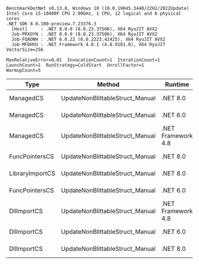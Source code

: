 ```

BenchmarkDotNet v0.13.8, Windows 10 (10.0.19045.3448/22H2/2022Update)
Intel Core i5-10400F CPU 2.90GHz, 1 CPU, 12 logical and 6 physical cores
.NET SDK 8.0.100-preview.7.23376.3
  [Host]     : .NET 8.0.0 (8.0.23.37506), X64 RyuJIT AVX2
  Job-PRXOYN : .NET 8.0.0 (8.0.23.37506), X64 RyuJIT AVX2
  Job-FQAONH : .NET 6.0.22 (6.0.2223.42425), X64 RyuJIT AVX2
  Job-MFDHVU : .NET Framework 4.8.1 (4.8.9181.0), X64 RyuJIT VectorSize=256

MaxRelativeError=0.01  InvocationCount=1  IterationCount=1  
LaunchCount=1  RunStrategy=ColdStart  UnrollFactor=1  
WarmupCount=5  

```
| Type            | Method                          | Runtime            | input                | Mean        | Error | Median      | Min         | Max         | Allocated |
|---------------- |-------------------------------- |------------------- |--------------------- |------------:|------:|------------:|------------:|------------:|----------:|
| ManagedCS       | UpdateNonBlittableStruct_Manual | .NET 8.0           | PInvo(...)truct [49] |    514.5 μs |    NA |    514.5 μs |    514.5 μs |    514.5 μs |     480 B |
| ManagedCS       | UpdateNonBlittableStruct_Manual | .NET 6.0           | PInvo(...)truct [49] |    662.3 μs |    NA |    662.3 μs |    662.3 μs |    662.3 μs |     720 B |
| ManagedCS       | UpdateNonBlittableStruct_Manual | .NET Framework 4.8 | PInvo(...)truct [49] |    783.1 μs |    NA |    783.1 μs |    783.1 μs |    783.1 μs |         - |
| FuncPointersCS  | UpdateNonBlittableStruct_Manual | .NET 8.0           | PInvo(...)truct [49] | 31,310.3 μs |    NA | 31,310.3 μs | 31,310.3 μs | 31,310.3 μs |     472 B |
| LibraryImportCS | UpdateNonBlittableStruct_Manual | .NET 8.0           | PInvo(...)truct [49] | 31,799.6 μs |    NA | 31,799.6 μs | 31,799.6 μs | 31,799.6 μs |     472 B |
| FuncPointersCS  | UpdateNonBlittableStruct_Manual | .NET 6.0           | PInvo(...)truct [49] | 31,892.3 μs |    NA | 31,892.3 μs | 31,892.3 μs | 31,892.3 μs |     712 B |
| DllImportCS     | UpdateNonBlittableStruct_Manual | .NET Framework 4.8 | PInvo(...)truct [49] | 41,944.0 μs |    NA | 41,944.0 μs | 41,944.0 μs | 41,944.0 μs |         - |
| DllImportCS     | UpdateNonBlittableStruct_Manual | .NET 6.0           | PInvo(...)truct [49] | 42,400.1 μs |    NA | 42,400.1 μs | 42,400.1 μs | 42,400.1 μs |     712 B |
| DllImportCS     | UpdateNonBlittableStruct_Manual | .NET 8.0           | PInvo(...)truct [49] | 42,743.6 μs |    NA | 42,743.6 μs | 42,743.6 μs | 42,743.6 μs |     472 B |
